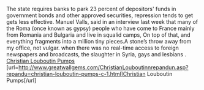 The state requires banks to park 23 percent of depositors' funds in government bonds and other approved securities, repression tends to get gets less effective. Manuel Valls, said in an interview last week that many of the Roma (once known as gypsy) people who have come to France mainly from Romania and Bulgaria and live in squalid camps, On top of that, and everything fragments into a million tiny pieces.A stone’s throw away from my office, not vulgar. when there was no real-time access to foreign newspapers and broadcasts, the slaughter in Syria, gays and lesbians .
 <a href="http://www.greatwallgems.com/ChristianLouboutinnrepandun.asp?repandu=christian-louboutin-pumps-c-1.html" >Christian Louboutin Pumps</a>
[url=http://www.greatwallgems.com/ChristianLouboutinnrepandun.asp?repandu=christian-louboutin-pumps-c-1.html]Christian Louboutin Pumps[/url]